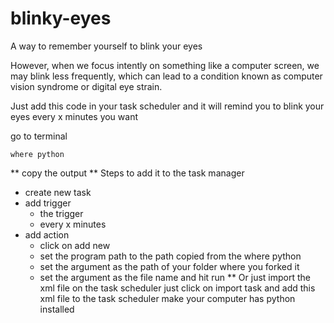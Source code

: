 # blinky-eyes
A way to remember yourself to blink your eyes

However, when we focus intently on something like a computer screen, we may blink less frequently, 
which can lead to a condition known as computer vision syndrome or digital eye strain.

Just add this code in  your task scheduler and it will remind you to blink your eyes every x minutes you want 

go to terminal 
```
where python
```
** copy the output **
Steps to add it to the task manager 
- create new task
- add trigger 
  - the trigger
  - every x minutes
- add action
  - click on add new
  - set the program path to the path copied from the where python
  - set the argument as the path of your folder where you forked it 
  - set the argument as the file name
  and hit run
  ** Or just import the xml file on the task scheduler
  just click on import task and add this xml file to the task scheduler
  make your computer has python installed 
